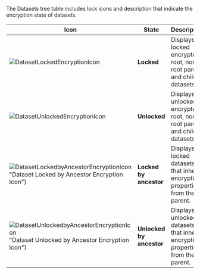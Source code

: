 ---
---

The Datasets tree table includes lock icons and description that indicate the encryption state of datasets.

| Icon | State | Description |
|------|-------|-------------|
| ![DatasetLockedEncryptionIcon](/images/SCALE/22.12/DatasetLockedEncryptionIcon.png "Dataset Locked Encryption Icon") | **Locked** | Displays for locked encrypted root, non-root parent and child datasets. |
| ![DatasetUnlockedEncryptionIcon](/images/SCALE/22.12/DatasetUnlockedEncryptionIcon.png "Dataset Unlocked Encryption Icon") | **Unlocked** | Displays for unlocked encrypted root, non-root parent and child datasets. |
| ![DatasetLockedbyAncestorEncryptionIcon](/images/SCALE/22.12/DatasetLockedbyAncestorEncryptionIcon) "Dataset Locked by Ancestor Encryption Icon") | **Locked by ancestor** | Displays for locked datasets that inherit encryption properties from the parent. |
| ![DatasetUnlockedbyAncestorEncryptionIcon](/images/SCALE/22.12/DatasetUnlockedbyAncestorEncryptionIcon) "Dataset Unlocked by Ancestor Encryption Icon") | **Unlocked by ancestor** | Displays for unlocked datasets that inherit encryption properties from the parent. |